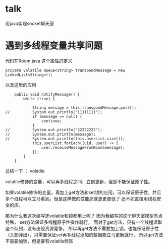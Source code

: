 # talk
用java实现socket聊天室


# 遇到多线程变量共享问题

代码在Room.java
这个属性的定义
```
private volatile Queue<String> transpondMessage = new LinkedList<String>();
```

以及这里的应用

```
	public void notifyMessage() {
		while (true) {
			
			String message = this.transpondMessage.poll();
//			System.out.println("11111111");
			if (message == null) {
				continue;
			}
//			System.out.println("22222222");
//			System.out.println(message);
//			System.out.println(this.userList.size());
			this.userList.forEach((uid, user) -> {
				user.receiveMessageFromRoom(message);
			});
		}
	}
```


总结一下 ： volatile

volatile修饰的变量，可以再多线程之间，立刻更新，但是不能保证原子性。

如果volatile修饰的变量，再加上get方法和set锁的应用，可以保证原子性，并且多个线程可以立马看到，但是这样做的性能那就更更更低了
还不如直接用线程安全的库。

那为什么我这次编写还volatile和锁都用上呢？
 因为我编写的这个聊天室模型有点特殊， set方法保证多线程原子性操作就行，
 而对于get方法，只有一个线程读取这个队列，没有出现资源竞争，
 所以再get方法不需要加上锁，也能保证原子性（头部弹出），只需要保证set再多线程添加的数据能立马更新就行，
 所以get方法不需要加锁，但是要有volatile修饰